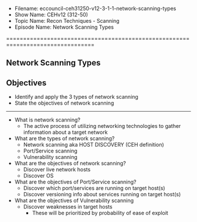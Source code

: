 - Filename: eccouncil-ceh31250-v12-3-1-1-network-scanning-types
- Show Name: CEHv12 (312-50)
- Topic Name: Recon Techniques - Scanning
- Episode Name: Network Scanning Types

================================================================================


Network Scanning Types
--------------------------------------------------------------------------------

Objectives
--------------------------------------------------------------------------------
- Identify and apply the 3 types of network scanning
- State the objectives of network scanning
--------------------------------------------------------------------------------

+ What is network scanning?
  - The active process of utilizing networking technologies to gather information
    about a target network
+ What are the types of network scanning?
  - Network scanning aka HOST DISCOVERY (CEH definition)
  - Port/Service scanning
  - Vulnerability scanning
+ What are the objectives of network scanning?
  - Discover live network hosts
  - Discover OS
+ What are the objectives of Port/Service scanning?
  - Discover which port/services are running on target host(s)
  - Discover versioning info about services running on target host(s)
+ What are the objectives of Vulnerability scanning
  - Discover weaknesses in target hosts
    + These will be prioritized by probability of ease of exploit

